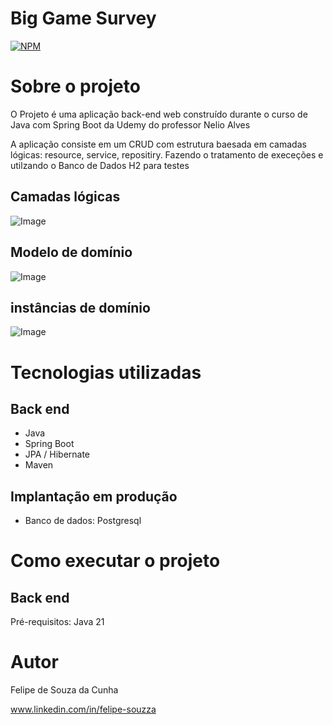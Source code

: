 # Big Game Survey 
[![NPM](https://img.shields.io/npm/l/react)](https://github.com/Felipesouzacunha/Web-services-com-Spring-Boot-e-JPA/blob/main/LICENSE)

# Sobre o projeto

O Projeto é uma aplicação back-end web construído durante o curso de Java com Spring Boot da Udemy do professor Nelio Alves

A aplicação consiste em um CRUD com estrutura baesada em camadas lógicas: resource, service, repositiry. Fazendo o tratamento de execeções e utilzando o Banco de Dados H2 para testes

## Camadas lógicas
![Image](https://github.com/user-attachments/assets/a2a850d6-7fda-4841-8e71-ef83cbb91138)

## Modelo de domínio
![Image](https://github.com/user-attachments/assets/794f6e83-620a-46ee-bc88-68930be312fa)

## instâncias de domínio
![Image](https://github.com/user-attachments/assets/d58b8173-614a-4a78-81e5-338b19806b71)



# Tecnologias utilizadas
## Back end

- Java
- Spring Boot
- JPA / Hibernate
- Maven
  
## Implantação em produção

- Banco de dados: Postgresql

# Como executar o projeto

## Back end
Pré-requisitos: Java 21

# Autor

Felipe de Souza da Cunha

www.linkedin.com/in/felipe-souzza
